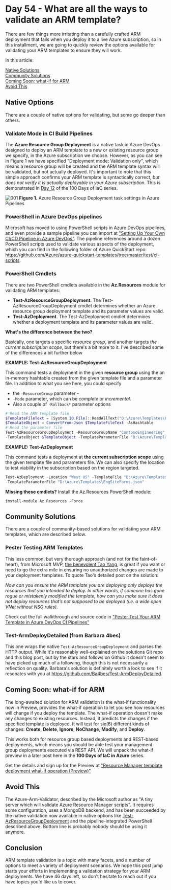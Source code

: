 # Day 54 - What are all the ways to validate an ARM template?

There are few things more irritating than a carefully crafted ARM deployment that fails when you deploy it to a live Azure subscription, so in this installment, we are going to quickly review the options available for validating your ARM templates to ensure they will work.

In this article:

[Native Solutions](#native-solutions) </br>
[Community Solutions](#community-solutions) </br>
[Coming Soon: what-if for ARM](#coming-soon-what-if-for-arm) </br>
[Avoid This](#avoid-this) </br>

## Native Options

There are a couple of native options for validating, but some go deeper than others.

### Validate Mode in CI Build Pipelines

The **Azure Resource Group Deployment** is a native task in Azure DevOps designed to deploy an ARM template to a new or existing resource group we specify, in the Azure subscription we choose. However, as you can see in Figure 1 we have specified "Deployment mode: Validation only", which means a resource group will be created and the ARM template syntax will be validated, but not actually deployed. It's important to note that this simple approach confirms your ARM template is syntactically correct, *but does not verify it is actually deployable in your Azure subscription*. This is demonstrated in [Day 12](https://raw.githubusercontent.com/starkfell/100DaysOfIaC/master/articles/day.12.contin.integration.md) of the 100 Days of IaC series.

![001](https://github.com/starkfell/100DaysOfIaC/blob/master/images/day54/figure1.png)
**Figure 1.** Azure Resource Group Deployment task settings in Azure Pipelines

### PowerShell in Azure DevOps pipelines

Microsoft has moved to using PowerShell scripts in Azure DevOps pipelines, and even provide a sample pipeline you can import at ["Setting Up Your Own CI/CD Pipeline in Azure DevOps"](https://github.com/Azure/azure-quickstart-templates/tree/master/test/pipeline). The pipeline references around a dozen PowerShell scripts used to validate various aspects of the deployment, which you can find in the following folder of Azure QuickStart repo: https://github.com/Azure/azure-quickstart-templates/tree/master/test/ci-scripts. 

### PowerShell Cmdlets

There are two PowerShell cmdlets available in the **Az.Resources** module for validating ARM templates:

- **Test-AzResourceGroupDeployment**. The Test-AzResourceGroupDeployment cmdlet determines whether an Azure resource group deployment template and its parameter values are valid.
- **Test-AzDeployment**. The Test-AzDeployment cmdlet determines whether a deployment template and its parameter values are valid.

**What's the difference between the two?**

Basically, one targets a specific *resource group*, and another targets *the current subscription scope*, but there's a bit more to it. I've described some of the differences a bit further below

**EXAMPLE: Test-AzResourceGroupDeployment**

This command tests a deployment in the given **resource group** using the an in-memory hashtable created from the given template file and a parameter file. In addition to what you see here, you could specify 
- the `-ResourceGroup` parameter -
- `-Mode` parameter, which can be *complete* or *incremental*.
- Also a couple of `-Rollback*` parameter options

``` PowerShell
# Read the ARM template file 
$TemplateFileText = [System.IO.File]::ReadAllText("D:\Azure\Templates\EngineeringSite.json")
$TemplateObject = ConvertFrom-Json $TemplateFileText -AsHashtable
# Read the parameter file
Test-AzResourceGroupDeployment -ResourceGroupName "ContosoEngineering" `
-TemplateObject $TemplateObject -TemplateParameterFile "D:\Azure\Templates\EngSiteParams.json"
```

**EXAMPLE: Test-AzDeployment**

 This command tests a deployment at **the current subscription scope** using the given template file and parameters file. We can also specify the location to test viability in the subscription based on the region targeted.

``` PowerShell
Test-AzDeployment -Location "West US" -TemplateFile "D:\Azure\Templates\EngineeringSite.json" `
-TemplateParameterFile "D:\Azure\Templates\EngSiteParms.json"
```

**Missing these cmdlets?** Install the Az.Resources PowerShell module:

`install-module Az.Resources -Force`

## Community Solutions

There are a couple of community-based solutions for validating your ARM templates, which are described below.

### Pester Testing ARM Templates

This less common, but very thorough approach (and not for the faint-of-heart), from Microsoft MVP, [the benevolent Tao Yang](https://blog.tyang.org/2018/09/12/pester-test-your-arm-template-in-azure-devops-ci-pipelines/), is great if you want or need to go the extra mile in ensuring no unauthorized changes are made to your deployment templates. To quote Tao's detailed post on the solution:

*Now can you ensure the ARM template you are deploying only deploys the resources that you intended to deploy. In other words, if someone has gone rogue or mistakenly modified the template, how can you make sure it does not deploy resources that’s not supposed to be deployed (i.e. a wide open VNet without NSG rules).*

Check out the full walkthrough and source code in ["Pester Test Your ARM Template in Azure DevOps CI Pipelines"](https://blog.tyang.org/2018/09/12/pester-test-your-arm-template-in-azure-devops-ci-pipelines/)

### Test-ArmDeployDetailed (from Barbara 4bes)

This one wraps the native `Test-AzResourceGroupDeployment` and parses the HTTP output. While it's reasonably well-explained on the solutions Git repo and this blog post, but by the stars and follows on Github it doesn't seem to have picked up much of a following, though this is not necessarily a reflection on quality. Barbara's solution is definitely worth a look to see if it resonates with you at https://github.com/Ba4bes/Test-ArmDeployDetailed.

## Coming Soon: what-if for ARM

The long-awaited solution for ARM validation is the what-if functionality now in Preview, provides the what-if operation to let you see how resources will change if you deploy the template. The what-if operation doesn't make any changes to existing resources. Instead, it predicts the changes if the specified template is deployed. It will test for six(6) different kinds of changes: **Create**, **Delete**, **Ignore**, **NoChange**, **Modify**, and **Deploy**.

This works both for resource group based deployments and REST-based deployments, which means you should be able test your management group deployments executed via REST API. We will unpack the what-if preview in a later post here in the **100 Days of IaC in Azure** series.

Get the details and sign up for the Preview at ["Resource Manager template deployment what-if operation (Preview)"](https://docs.microsoft.com/en-us/azure/azure-resource-manager/template-deploy-what-if)

## Avoid This

The Azure-Arm-Validator, described by the Microsoft author as "A tiny server which will validate Azure Resource Manager scripts". It requires some configuration, uses a MongoDB backend, and has been succeeded by the native validation now available in native options like [Test-AzResourceGroupDeployment](https://docs.microsoft.com/en-us/powershell/module/az.resources/test-azresourcegroupdeployment?view=azps-3.0.0) and the pipeline-integrated PowerShell described above. Bottom line is probably nobody should be using it anymore.

## Conclusion

ARM template validation is a topic with many facets, and a number of options to meet a variety of deployment scenarios. We hope this post jump starts your efforts in implementing a validation strategy for your ARM deployments. We have 46 days left, so don't hesitate to reach out if you have topics you'd like us to cover.
